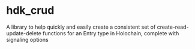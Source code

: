 # hdk_crud
A library to help quickly and easily create a consistent set of create-read-update-delete functions for an Entry type in Holochain, complete with signaling options
